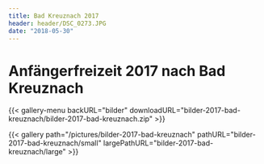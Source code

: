 ```yaml
---
title: Bad Kreuznach 2017
header: header/DSC_0273.JPG
date: "2018-05-30"
---
```


# Anfängerfreizeit 2017 nach Bad Kreuznach

{{< gallery-menu backURL="bilder" downloadURL="bilder-2017-bad-kreuznach/bilder-2017-bad-kreuznach.zip" >}}

{{< gallery path="/pictures/bilder-2017-bad-kreuznach" pathURL="bilder-2017-bad-kreuznach/small" largePathURL="bilder-2017-bad-kreuznach/large" >}}
